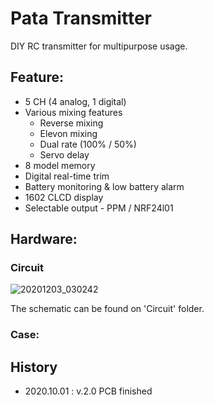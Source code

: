 # Pata Transmitter
DIY RC transmitter for multipurpose usage.



## Feature:
- 5 CH (4 analog, 1 digital)
- Various mixing features
  - Reverse mixing
  - Elevon mixing
  - Dual rate (100% / 50%)
  - Servo delay
- 8 model memory
- Digital real-time trim
- Battery monitoring & low battery alarm
- 1602 CLCD display
- Selectable output - PPM / NRF24l01

   
   
## Hardware:
### Circuit
![20201203_030242](https://user-images.githubusercontent.com/61725679/100913005-89a76880-3514-11eb-8ec9-d144e0e60cbb.jpg)

The schematic can be found on 'Circuit' folder.



### Case:




## History
- 2020.10.01 : v.2.0 PCB finished
